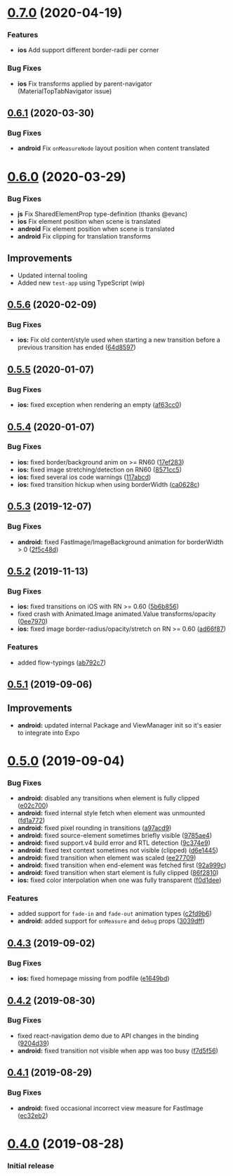 # [0.7.0](https://github.com/IjzerenHein/react-native-shared-element/compare/v0.6.1...v0.7.0) (2020-04-19)

### Features

* **ios** Add support different border-radii per corner

### Bug Fixes

* **ios** Fix transforms applied by parent-navigator (MaterialTopTabNavigator issue)

## [0.6.1](https://github.com/IjzerenHein/react-native-shared-element/compare/v0.6.0...v0.6.1) (2020-03-30)

### Bug Fixes

* **android** Fix `onMeasureNode` layout position when content translated


# [0.6.0](https://github.com/IjzerenHein/react-native-shared-element/compare/v0.5.6...v0.6.0-alpha0) (2020-03-29)

### Bug Fixes

* **js** Fix SharedElementProp type-definition (thanks @evanc)
* **ios** Fix element position when scene is translated
* **android** Fix element position when scene is translated
* **android** Fix clipping for translation transforms

## Improvements

* Updated internal tooling
* Added new `test-app` using TypeScript (wip)


## [0.5.6](https://github.com/IjzerenHein/react-native-shared-element/compare/v0.5.5...v0.5.6) (2020-02-09)


### Bug Fixes

* **ios:** Fix old content/style used when starting a new transition before a previous transition has ended ([64d8597](https://github.com/IjzerenHein/react-native-shared-element/commit/64d8597057609b668eff1dbbd627426a24def82b))



## [0.5.5](https://github.com/IjzerenHein/react-native-shared-element/compare/v0.5.4...v0.5.5) (2020-01-07)


### Bug Fixes

* **ios:** fixed exception when rendering an empty ([af63cc0](https://github.com/IjzerenHein/react-native-shared-element/commit/af63cc0f0db7ab763ec0500409b90495b0d45b75))



## [0.5.4](https://github.com/IjzerenHein/react-native-shared-element/compare/v0.5.3...v0.5.4) (2020-01-07)


### Bug Fixes

* **ios:** fixed border/background anim on >= RN60 ([17ef283](https://github.com/IjzerenHein/react-native-shared-element/commit/17ef2836a81848296a885d8085dbbc57b01bed78))
* **ios:** fixed image stretching/detection on RN60 ([8571cc5](https://github.com/IjzerenHein/react-native-shared-element/commit/8571cc5e981f8254992e9331a475eedff5ad594f))
* **ios:** fixed several ios code warnings ([117abcd](https://github.com/IjzerenHein/react-native-shared-element/commit/117abcda1f8b3d24b642aa1f55aa989add4b9166))
* **ios:** fixed transition hickup when using borderWidth ([ca0628c](https://github.com/IjzerenHein/react-native-shared-element/commit/ca0628c8ee5d50385f3903574626f7ce31677104))



## [0.5.3](https://github.com/IjzerenHein/react-native-shared-element/compare/v0.5.2...v0.5.3) (2019-12-07)


### Bug Fixes

* **android:** fixed FastImage/ImageBackground animation for borderWidth > 0 ([2f5c48d](https://github.com/IjzerenHein/react-native-shared-element/commit/2f5c48d87bbf474a48296a282446a10481ab24ef))



## [0.5.2](https://github.com/IjzerenHein/react-native-shared-element/compare/v0.5.1...v0.5.2) (2019-11-13)


### Bug Fixes

* **ios:** fixed <ImageBackground> transitions on iOS with RN >= 0.60 ([5b6b856](https://github.com/IjzerenHein/react-native-shared-element/commit/5b6b856ccfae07b9f9bfa6c3a1030ce8aa5d4641))
* fixed crash with Animated.Image animated.Value transforms/opacity ([0ee7970](https://github.com/IjzerenHein/react-native-shared-element/commit/0ee7970c7b90ae6d2e89b80830fe3070d35b5067))
* **ios:** fixed image border-radius/opacity/stretch on RN >= 0.60 ([ad66f87](https://github.com/IjzerenHein/react-native-shared-element/commit/ad66f87dbde550fc3dfa2dda7b35075032138c2c))


### Features

* added flow-typings ([ab792c7](https://github.com/IjzerenHein/react-native-shared-element/commit/ab792c7bccf2c19294e74848b7b678889b8a004b))



## [0.5.1](https://github.com/IjzerenHein/react-native-shared-element/compare/v0.5.0...v0.5.1) (2019-09-06)


## Improvements

* **android:** updated internal Package and ViewManager init so it's easier to integrate into Expo


# [0.5.0](https://github.com/IjzerenHein/react-native-shared-element/compare/v0.4.3...v0.5.0) (2019-09-04)


### Bug Fixes

* **android:** disabled any transitions when element is fully clipped ([e02c700](https://github.com/IjzerenHein/react-native-shared-element/commit/e02c700))
* **android:** fixed internal style fetch when element was unmounted ([fd1a772](https://github.com/IjzerenHein/react-native-shared-element/commit/fd1a772))
* **android:** fixed pixel rounding in transitions ([a97acd9](https://github.com/IjzerenHein/react-native-shared-element/commit/a97acd9))
* **android:** fixed source-element sometimes briefly visible ([9785ae4](https://github.com/IjzerenHein/react-native-shared-element/commit/9785ae4))
* **android:** fixed support.v4 build error and RTL detection ([9c374e9](https://github.com/IjzerenHein/react-native-shared-element/commit/9c374e9))
* **android:** fixed text context sometimes not visible (clipped) ([d6e1445](https://github.com/IjzerenHein/react-native-shared-element/commit/d6e1445))
* **android:** fixed transition when element was scaled ([ee27709](https://github.com/IjzerenHein/react-native-shared-element/commit/ee27709))
* **android:** fixed transition when end-element was fetched first ([92a999c](https://github.com/IjzerenHein/react-native-shared-element/commit/92a999c))
* **android:** fixed transition when start element is fully clipped ([86f2810](https://github.com/IjzerenHein/react-native-shared-element/commit/86f2810))
* **ios:** fixed color interpolation when one was fully transparent ([f0d1dee](https://github.com/IjzerenHein/react-native-shared-element/commit/f0d1dee))


### Features

* added support for `fade-in` and `fade-out` animation types ([c2fd9b6](https://github.com/IjzerenHein/react-native-shared-element/commit/c2fd9b6))
* **android:** added support for `onMeasure` and `debug` props ([3039dff](https://github.com/IjzerenHein/react-native-shared-element/commit/3039dff))



## [0.4.3](https://github.com/IjzerenHein/react-native-shared-element/compare/v0.4.2...v0.4.3) (2019-09-02)


### Bug Fixes

* **ios:** fixed homepage missing from podfile ([e1649bd](https://github.com/IjzerenHein/react-native-shared-element/commit/e1649bd))



## [0.4.2](https://github.com/IjzerenHein/react-native-shared-element/compare/v0.4.1...v0.4.2) (2019-08-30)


### Bug Fixes

* fixed react-navigation demo due to API changes in the binding ([9204d39](https://github.com/IjzerenHein/react-native-shared-element/commit/9204d39))
* **android:** fixed transition not visible when app was too busy ([f7d5f56](https://github.com/IjzerenHein/react-native-shared-element/commit/f7d5f56))



## [0.4.1](https://github.com/IjzerenHein/react-native-shared-element/compare/v0.4.0...v0.4.1) (2019-08-29)


### Bug Fixes

* **android:** fixed occasional incorrect view measure for FastImage ([ec32eb2](https://github.com/IjzerenHein/react-native-shared-element/commit/ec32eb2))



# [0.4.0](https://github.com/IjzerenHein/react-native-shared-element/compare/v0.3.0...v0.4.0) (2019-08-28)


### Initial release
